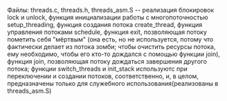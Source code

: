 Файлы:
threads.c, threads.h, threads_asm.S -- 
реализация блокировок lock и unlock, 
функция инициализации работы с многопоточностью setup_threading,
функция создания потока create_thread, 
функция управления потоками schedule,
функция exit, позволяющая потоку пометить себя "мёртвым" (она есть, но не используется, потому что фактически делает из потока зомби; чтобы очистить ресурсы потока, ему необходимо, чтобы его кто-то дождался с помощью функции join),
функция join, позволяющая потоку дождаться завершения другого потока;
функции switch_threads и init_stack используютс при переключении и создании потоков, соответственно, и, в целом, предназначены только для служебного использования(реализованы в threads_asm.S)
